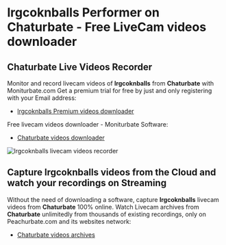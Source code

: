 # lrgcoknballs Performer on Chaturbate - Free LiveCam videos downloader

## Chaturbate Live Videos Recorder

Monitor and record livecam videos of **lrgcoknballs** from **Chaturbate** with Moniturbate.com
Get a premium trial for free by just and only registering with your Email address:
* [lrgcoknballs Premium videos downloader](https://moniturbate.com/request-demo-licence-key.html)

Free livecam videos downloader - Moniturbate Software:
* [Chaturbate videos downloader](https://moniturbate.com/moniturbate-download-software.html)

![lrgcoknballs livecam videos recorder](https://peachurnet.com/templates/moniturbate-software.png)


## Capture lrgcoknballs videos from the Cloud and watch your recordings on Streaming

Without the need of downloading a software, capture **lrgcoknballs** livecam videos from **Chaturbate** 100% online.
Watch Livecam archives from **Chaturbate** unlimitedly from thousands of existing recordings, only on Peachurbate.com and its websites network:
* [Chaturbate videos archives](https://peachurnet.com/)
